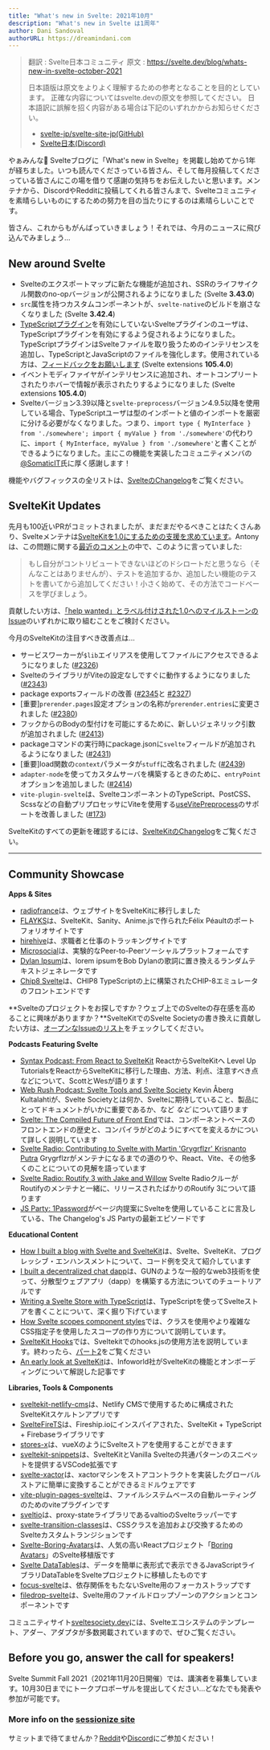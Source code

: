 ```yaml
---
title: "What's new in Svelte: 2021年10月"
description: "What's new in Svelte は1周年"
author: Dani Sandoval
authorURL: https://dreamindani.com
---
```

> 翻訳 : Svelte日本コミュニティ
> 原文 : https://svelte.dev/blog/whats-new-in-svelte-october-2021
>
> 日本語版は原文をよりよく理解するための参考となることを目的としています。
> 正確な内容についてはsvelte.devの原文を参照してください。
> 日本語訳に誤解を招く内容がある場合は下記のいずれかからお知らせください。
> - [svelte-jp/svelte-site-jp(GitHub)](https://github.com/svelte-jp/svelte-site-jp)
> - [Svelte日本(Discord)](https://discord.com/invite/YTXq3ZtBbx)

やぁみんな👋 Svelteブログに「What's new in Svelte」を掲載し始めてから1年が経ちました。いつも読んでくださっている皆さん、そして毎月投稿してくださっている皆さんにこの場を借りて感謝の気持ちをお伝えしたいと思います。メンテナから、DiscordやRedditに投稿してくれる皆さんまで、Svelteコミュニティを素晴らしいものにするための努力を目の当たりにするのは素晴らしいことです。

皆さん、これからもがんばっていきましょう！それでは、今月のニュースに飛び込んでみましょう…

## New around Svelte

- Svelteのエクスポートマップに新たな機能が追加され、SSRのライフサイクル関数のno-opバージョンが公開されるようになりました (Svelte **3.43.0**)
- `src`属性を持つカスタムコンポーネントが、`svelte-native`のビルドを崩さなくなりました (Svelte **3.42.4**)
- [TypeScriptプラグイン](https://www.npmjs.com/package/typescript-svelte-plugin)を有効にしていないSvelteプラグインのユーザは、TypeScriptプラグインを有効にするよう促されるようになりました。TypeScriptプラグインはSvelteファイルを取り扱うためのインテリセンスを追加し、TypeScriptとJavaScriptのファイルを強化します。使用されている方は、[フィードバックをお願いします](https://github.com/sveltejs/language-tools/issues/580) (Svelte extensions **105.4.0**)
- イベントモディファイヤがインテリセンスに追加され、オートコンプリートされたりホバーで情報が表示されたりするようになりました (Svelte extensions **105.4.0**)
- Svelteバージョン3.39以降と`svelte-preprocess`バージョン4.9.5以降を使用している場合、TypeScriptユーザは型のインポートと値のインポートを厳密に分ける必要がなくなりました。つまり、`import type { MyInterface } from './somewhere'; import { myValue } from './somewhere'`の代わりに、`import { MyInterface, myValue } from './somewhere'`と書くことができるようになりました。主にこの機能を実装したコミュニティメンバの[@SomaticIT](https://github.com/SomaticIT)氏に厚く感謝します！

機能やバグフィックスの全リストは、[SvelteのChangelog](https://github.com/sveltejs/svelte/blob/master/CHANGELOG.md)をご覧ください。

## SvelteKit Updates

先月も100近いPRがコミットされましたが、まだまだやるべきことはたくさんあり、Svelteメンテナは[SvelteKitを1.0にするための支援を求めています](https://github.com/sveltejs/kit/issues/2100)。Antonyは、この問題に関する[最近のコメント](https://github.com/sveltejs/kit/issues/2100#issuecomment-895446285)の中で、このように言っていました:

> もし自分がコントリビュートできないほどのドシロートだと思うなら（そんなことはありませんが）、テストを追加するか、追加したい機能のテストを書いてから追加してください！小さく始めて、その方法でコードベースを学びましょう。

貢献したい方は、[「help wanted」とラベル付けされた1.0へのマイルストーンのIssue](https://github.com/sveltejs/kit/issues?q=is%3Aopen+is%3Aissue+milestone%3A1.0+label%3A%22help+wanted%22)のいずれかに取り組むことをご検討ください。

今月のSvelteKitの注目すべき改善点は…

- サービスワーカーが`$lib`エイリアスを使用してファイルにアクセスできるようになりました ([#2326](https://github.com/sveltejs/kit/pull/2326))
- SvelteのライブラリがViteの設定なしですぐに動作するようになりました ([#2343](https://github.com/sveltejs/kit/pull/2343))
- package exportsフィールドの改善 ([#2345](https://github.com/sveltejs/kit/pull/2345)と [#2327](https://github.com/sveltejs/kit/pull/2327))
- [重要]`prerender.pages`設定オプションの名称が`prerender.entries`に変更されました ([#2380](https://github.com/sveltejs/kit/pull/2380))
- フックからのBodyの型付けを可能にするために、新しいジェネリック引数が追加されました ([#2413](https://github.com/sveltejs/kit/pull/2413))
- packageコマンドの実行時にpackage.jsonに`svelte`フィールドが追加されるようになりました ([#2431](https://github.com/sveltejs/kit/pull/2431))
- [重要]load関数の`context`パラメータが`stuff`に改名されました ([#2439](https://github.com/sveltejs/kit/pull/2439))
- `adapter-node`を使ってカスタムサーバを構築するときのために、`entryPoint`オプションを追加しました ([#2414](https://github.com/sveltejs/kit/pull/2414))
- `vite-plugin-svelte`は、SvelteコンポーネントのTypeScript、PostCSS、Scssなどの自動プリプロセッサにViteを使用する[useVitePreprocess](https://github.com/sveltejs/vite-plugin-svelte/blob/main/docs/config.md#usevitepreprocess)のサポートを改善しました ([#173](https://github.com/sveltejs/vite-plugin-svelte/pull/173))

SvelteKitのすべての更新を確認するには、[SvelteKitのChangelog](https://github.com/sveltejs/kit/blob/master/packages/kit/CHANGELOG.md)をご覧ください。


---

## Community Showcase

**Apps & Sites**

- [radiofrance](https://www.radiofrance.fr/)は、ウェブサイトをSvelteKitに移行しました
- [FLAYKS](https://flayks.com/)は、SvelteKit、Sanity、Anime.jsで作られたFélix Péaultのポートフォリオサイトです
- [hirehive](https://www.hirehive.com/)は、求職者と仕事のトラッキングサイトです
- [Microsocial](https://microsocial.xyz/)は、実験的なPeer-to-Peerソーシャルプラットフォームです
- [Dylan Ipsum](https://www.dylanlyrics.app/)は、lorem ipsumをBob Dylanの歌詞に置き換えるランダムテキストジェネレータです
- [Chip8 Svelte](https://github.com/mikeyhogarth/chip8-svelte)は、CHIP8 TypeScriptの上に構築されたCHIP-8エミュレータのフロントエンドです

**Svelteのプロジェクトをお探しですか？ウェブ上でのSvelteの存在感を高めることに興味がありますか？**SvelteKitでのSvelte Societyの書き換えに貢献したい方は、[オープンなIssueのリスト](https://github.com/svelte-society/sveltesociety-2021/issues)をチェックしてください。

**Podcasts Featuring Svelte**

- [Syntax Podcast: From React to SvelteKit](https://podcasts.apple.com/us/podcast/from-react-to-sveltekit/id1253186678?i=1000536276106) ReactからSvelteKitへ Level Up TutorialsをReactからSvelteKitに移行した理由、方法、利点、注意すべき点などについて、ScottとWesが語ります！
- [Web Rush Podcast: Svelte Tools and Svelte Society](https://www.webrush.io/episodes/episode-150-svelte-tools-and-svelte-society) Kevin Åberg Kultalahtiが、Svelte Societyとは何か、Svelteに期待していること、製品にとってドキュメントがいかに重要であるか、など _など_ について語ります
- [Svelte: The Compiled Future of Front End](https://www.arahansen.com/the-compiled-future-of-front-end/)では、コンポーネントベースのフロントエンドの歴史と、コンパイラがどのようにすべてを変えるかについて詳しく説明しています
- [Svelte Radio: Contributing to Svelte with Martin 'Grygrflzr' Krisnanto Putra](https://share.transistor.fm/s/10aa305c) Grygrflzrがメンテナになるまでの道のりや、React、Vite、その他多くのことについての見解を語っています
- [Svelte Radio: Routify 3 with Jake and Willow](https://share.transistor.fm/s/10aa305c) Svelte RadioクルーがRoutifyのメンテナと一緒に、リリースされたばかりのRoutify 3について語ります
- [JS Party: 1Password](https://twitter.com/geoffrich_/status/1441816829853253640?s=20)がページ内提案にSvelteを使用していることに言及している、The Changelog's JS Partyの最新エピソードです

**Educational Content**

- [How I built a blog with Svelte and SvelteKit](https://fantinel.dev/blog-development-sveltekit/)は、Svelte、SvelteKit、プログレッシブ・エンハンスメントについて、コード例を交えて紹介しています
- [I built a decentralized chat dapp](https://www.youtube.com/watch?v=J5x3OMXjgMc)は、GUNのような一般的なweb3技術を使って、分散型ウェブアプリ（dapp）を構築する方法についてのチュートリアルです
- [Writing a Svelte Store with TypeScript](https://javascript.plainenglish.io/writing-a-svelte-store-with-typescript-22fa1c901a4)は、TypeScriptを使ってSvelteストアを書くことについて、深く掘り下げています
- [How Svelte scopes component styles](https://geoffrich.net/posts/svelte-scoped-styles/)では、クラスを使用やより複雑なCSS指定子を使用したスコープの作り方について説明しています。
- [SvelteKit Hooks](https://www.youtube.com/watch?v=RarufLoEL08)では、Sveltekitでのhooks.jsの使用方法を説明しています。終わったら、[パート2](https://www.youtube.com/watch?v=RmIBG3G0-VY)をご覧ください
- [An early look at SvelteKit](https://www.infoworld.com/article/3630395/an-early-look-at-sveltekit.html)は、Infoworld社がSvelteKitの機能とオンボーディングについて解説した記事です

**Libraries, Tools & Components**

- [sveltekit-netlify-cms](https://github.com/buhrmi/sveltekit-netlify-cms)は、Netlify CMSで使用するために構成されたSvelteKitスケルトンアプリです
- [SvelteFireTS](https://github.com/jacobbowdoin/sveltefirets)は、Fireship.ioにインスパイアされた、SvelteKit + TypeScript + Firebaseライブラリです
- [stores-x](https://github.com/Anyass3/stores-x)は、vueXのようにSvelteストアを使用することができます
- [sveltekit-snippets](https://github.com/stordahl/sveltekit-snippets)は、SvelteKitとVanilla Svelteの共通パターンのスニペットを提供するVSCode拡張です
- [svelte-xactor](https://github.com/wobsoriano/svelte-xactor)は、xactorマシンをストアコントラクトを実装したグローバルストアに簡単に変換することができるミドルウェアです
- [vite-plugin-pages-svelte](https://github.com/aldy505/vite-plugin-pages-svelte)は、ファイルシステムベースの自動ルーティングのためのviteプラグインです
- [sveltio](https://www.npmjs.com/package/sveltio)は、proxy-stateライブラリであるvaltioのSvelteラッパーです
- [svelte-transition-classes](https://github.com/rmarscher/svelte-transition-classes)は、CSSクラスを追加および交換するためのSvelteカスタムトランジションです
- [Svelte-Boring-Avatars](https://github.com/paolotiu/svelte-boring-avatars)は、人気の高いReactプロジェクト「[Boring Avatars](https://github.com/boringdesigners/boring-avatars)」のSvelte移植版です
- [Svelte DataTables](https://github.com/homescriptone/svelte-datatables)は、データを簡単に表形式で表示できるJavaScriptライブラリDataTableをSvelteプロジェクトに移植したものです
- [focus-svelte](https://github.com/chanced/focus-svelte)は、依存関係をもたないSvelte用のフォーカストラップです
- [filedrop-svelte](https://github.com/chanced/filedrop-svelte)は、Svelte用のファイルドロップゾーンのアクションとコンポーネントです

コミュニティサイト[sveltesociety.dev](https://sveltesociety.dev/templates/)には、Svelteエコシステムのテンプレート、アダー、アダプタが多数掲載されていますので、ぜひご覧ください。

## Before you go, answer the call for speakers!

Svelte Summit Fall 2021（2021年11月20日開催）では、講演者を募集しています。10月30日までにトークプロポーザルを提出してください…どなたでも発表や参加が可能です。

### More info on the [sessionize site](https://sessionize.com/svelte-summit-fall-2021/)

サミットまで待てませんか？[Reddit](https://www.reddit.com/r/sveltejs/)や[Discord](https://discord.com/invite/yy75DKs)にご参加ください！
